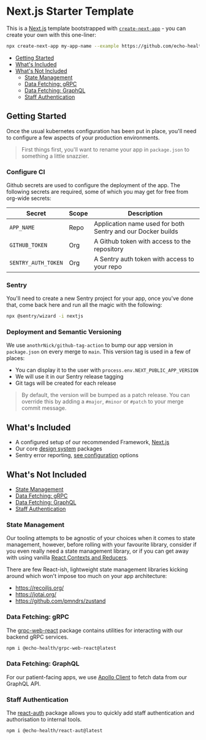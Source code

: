 # Next.js Starter Template

This is a [Next.js](https://nextjs.org/) template bootstrapped with [`create-next-app`](https://github.com/vercel/next.js/tree/canary/packages/create-next-app) - you can create your own with this one-liner:

```sh
npx create-next-app my-app-name --example https://github.com/echo-health/nextjs-starter
```

- [Getting Started](#getting-started)
- [What's Included](#whats-included)
- [What's Not Included](#whats-not-included)
    - [State Management](#state-management)
    - [Data Fetching: gRPC](#data-fetching-grpc)
    - [Data Fetching: GraphQL](#data-fetching-graphql)
    - [Staff Authentication](#staff-authentication)

## Getting Started

Once the usual kubernetes configuration has been put in place, you'll need to configure a few aspects of your production environments. 

> First things first, you'll want to rename your app in `package.json` to something a little snazzier.

### Configure CI

Github secrets are used to configure the deployment of the app. The following secrets are required, some of which you may get for free from org-wide secrets:

| Secret | Scope | Description |
| --- | --- | -- |
| `APP_NAME` | Repo | Application name used for both Sentry and our Docker builds |
| `GITHUB_TOKEN` | Org | A Github token with access to the repository |
| `SENTRY_AUTH_TOKEN` | Org | A Sentry auth token with access to your repo |

### Sentry

You'll need to create a new Sentry project for your app, once you've done that, come back here and run all the magic with the following:

```sh
npx @sentry/wizard -i nextjs
```

### Deployment and Semantic Versioning

We use `anothrNick/github-tag-action` to bump our app version in `package.json` on every merge to `main`. This version tag is used in a few of places:

- You can display it to the user with `process.env.NEXT_PUBLIC_APP_VERSION`
- We will use it in our Sentry release tagging
- Git tags will be created for each release

> By default, the version will be bumped as a patch release. You can override this by adding a `#major`, `#minor` or `#patch` to your merge commit message.

## What's Included

- A configured setup of our recommended Framework, [Next.js](https://nextjs.org/)
- Our core [design system](http://github.com/echo-health/design-system) packages
- Sentry error reporting, [see configuration](#sentry) options

## What's Not Included

- [State Management](#state-management)
- [Data Fetching: gRPC](#data-fetching-grpc)
- [Data Fetching: GraphQL](#data-fetching-graphql)
- [Staff Authentication](#staff-authentication)

### State Management

Our tooling attempts to be agnostic of your choices when it comes to state management, however, before rolling with your favourite library, consider if you even really need a state management library, or if you can get away with using vanilla [React Contexts and Reducers](https://beta.reactjs.org/learn/scaling-up-with-reducer-and-context).

There are few React-ish, lightweight state management libraries kicking around which won't impose too much on your app architecture:

- https://recoiljs.org/
- https://jotai.org/
- https://github.com/pmndrs/zustand

### Data Fetching: gRPC

The [grpc-web-react](https://github.com/echo-health/design-system/tree/main/packages/utilities/grpc-web-react) package contains utilities for interacting with our backend gRPC services.

```sh
npm i @echo-health/grpc-web-react@latest
```

### Data Fetching: GraphQL

For our patient-facing apps, we use [Apollo Client](https://www.apollographql.com/docs/react/) to fetch data from our GraphQL API. 

### Staff Authentication

The [react-auth](https://github.com/echo-health/design-system/tree/main/packages/patterns/react-auth) package allows you to quickly add staff authentication and authorisation to internal tools.

```sh
npm i @echo-health/react-aut@latest
```
